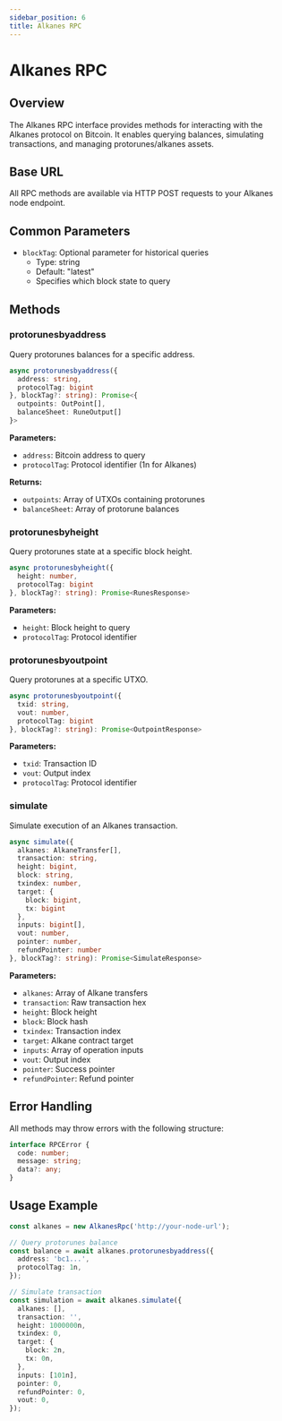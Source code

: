 ```yaml
---
sidebar_position: 6
title: Alkanes RPC
---
```


# Alkanes RPC

## Overview

The Alkanes RPC interface provides methods for interacting with the Alkanes protocol on Bitcoin. It enables querying balances, simulating transactions, and managing protorunes/alkanes assets.

## Base URL

All RPC methods are available via HTTP POST requests to your Alkanes node endpoint.

## Common Parameters

- `blockTag`: Optional parameter for historical queries
  - Type: string
  - Default: "latest"
  - Specifies which block state to query

## Methods

### protorunesbyaddress

Query protorunes balances for a specific address.

```typescript
async protorunesbyaddress({
  address: string,
  protocolTag: bigint
}, blockTag?: string): Promise<{
  outpoints: OutPoint[],
  balanceSheet: RuneOutput[]
}>
```

**Parameters:**

- `address`: Bitcoin address to query
- `protocolTag`: Protocol identifier (1n for Alkanes)

**Returns:**

- `outpoints`: Array of UTXOs containing protorunes
- `balanceSheet`: Array of protorune balances

### protorunesbyheight

Query protorunes state at a specific block height.

```typescript
async protorunesbyheight({
  height: number,
  protocolTag: bigint
}, blockTag?: string): Promise<RunesResponse>
```

**Parameters:**

- `height`: Block height to query
- `protocolTag`: Protocol identifier

### protorunesbyoutpoint

Query protorunes at a specific UTXO.

```typescript
async protorunesbyoutpoint({
  txid: string,
  vout: number,
  protocolTag: bigint
}, blockTag?: string): Promise<OutpointResponse>
```

**Parameters:**

- `txid`: Transaction ID
- `vout`: Output index
- `protocolTag`: Protocol identifier

### simulate

Simulate execution of an Alkanes transaction.

```typescript
async simulate({
  alkanes: AlkaneTransfer[],
  transaction: string,
  height: bigint,
  block: string,
  txindex: number,
  target: {
    block: bigint,
    tx: bigint
  },
  inputs: bigint[],
  vout: number,
  pointer: number,
  refundPointer: number
}, blockTag?: string): Promise<SimulateResponse>
```

**Parameters:**

- `alkanes`: Array of Alkane transfers
- `transaction`: Raw transaction hex
- `height`: Block height
- `block`: Block hash
- `txindex`: Transaction index
- `target`: Alkane contract target
- `inputs`: Array of operation inputs
- `vout`: Output index
- `pointer`: Success pointer
- `refundPointer`: Refund pointer

## Error Handling

All methods may throw errors with the following structure:

```typescript
interface RPCError {
  code: number;
  message: string;
  data?: any;
}
```

## Usage Example

```typescript
const alkanes = new AlkanesRpc('http://your-node-url');

// Query protorunes balance
const balance = await alkanes.protorunesbyaddress({
  address: 'bc1...',
  protocolTag: 1n,
});

// Simulate transaction
const simulation = await alkanes.simulate({
  alkanes: [],
  transaction: '',
  height: 1000000n,
  txindex: 0,
  target: {
    block: 2n,
    tx: 0n,
  },
  inputs: [101n],
  pointer: 0,
  refundPointer: 0,
  vout: 0,
});
```
